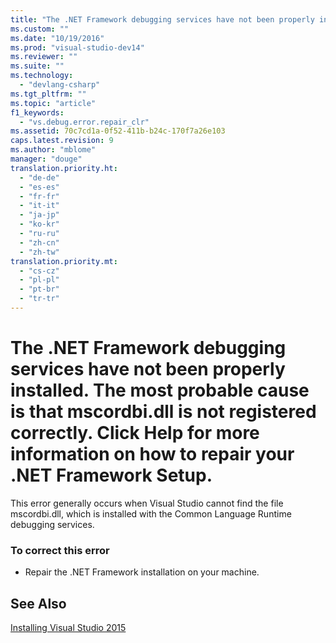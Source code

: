 ```yaml
---
title: "The .NET Framework debugging services have not been properly installed. The most probable cause is that mscordbi.dll is not registered correctly. Click Help for more information on how to repair your .NET Framework Setup."
ms.custom: ""
ms.date: "10/19/2016"
ms.prod: "visual-studio-dev14"
ms.reviewer: ""
ms.suite: ""
ms.technology: 
  - "devlang-csharp"
ms.tgt_pltfrm: ""
ms.topic: "article"
f1_keywords: 
  - "vs.debug.error.repair_clr"
ms.assetid: 70c7cd1a-0f52-411b-b24c-170f7a26e103
caps.latest.revision: 9
ms.author: "mblome"
manager: "douge"
translation.priority.ht: 
  - "de-de"
  - "es-es"
  - "fr-fr"
  - "it-it"
  - "ja-jp"
  - "ko-kr"
  - "ru-ru"
  - "zh-cn"
  - "zh-tw"
translation.priority.mt: 
  - "cs-cz"
  - "pl-pl"
  - "pt-br"
  - "tr-tr"
---
```

# The .NET Framework debugging services have not been properly installed. The most probable cause is that mscordbi.dll is not registered correctly. Click Help for more information on how to repair your .NET Framework Setup.
This error generally occurs when Visual Studio cannot find the file mscordbi.dll, which is installed with the Common Language Runtime debugging services.  
  
### To correct this error  
  
-   Repair the .NET Framework installation on your machine.  
  
## See Also  
 [Installing Visual Studio 2015](../install/installing-visual-studio-2015.md)